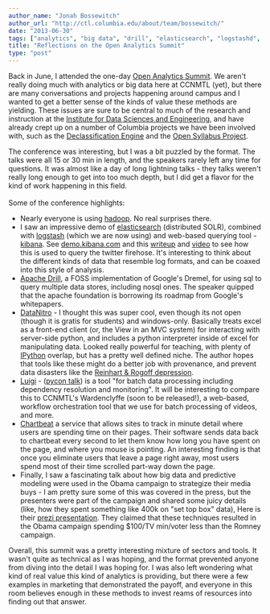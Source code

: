 ```yaml
---
author_name: "Jonah Bossewitch"
author_url: "http://ctl.columbia.edu/about/team/bossewitch/"
date: "2013-06-30"
tags: ["analytics", "big data", "drill", "elasticsearch", "logstashd", "python"]
title: "Reflections on the Open Analytics Summit"
type: "post"
---
```


<p>Back in June, I attended the one-day <a href="http://www.openanalyticssummit.com/">Open Analytics Summit</a>.  We aren't really doing much with analytics or big data here at <span class="caps">CCNMTL </span>(yet), but there are many conversations and projects happening around campus and I wanted to get a better sense of the kinds of value these methods are yielding. These issues are sure to be central to much of the research and instruction at the <a href="http://idse.columbia.edu">Institute for Data Sciences and Engineering</a>, and have already crept up on a number of Columbia projects we have been involved with, such as the <a href="http://www.declassification-engine.org/">Declassification Engine</a> and the <a href="http://opensyllabusproject.org/">Open Syllabus Project</a>.</p>

<!--more-->

<p>The conference was interesting, but I was a bit puzzled by the format. The talks were all 15 or 30 min in length, and the speakers rarely left any time for questions.  It was almost like a day of long lightning talks - they talks weren't really long enough to get into too much depth, but I did get a flavor for the kind of work happening in this field.<br /> <br />Some of the conference highlights: </p>


<ul>
<li>Nearly everyone is using <a href="http://hadoop.apache.org/">hadoop</a>.  No real surprises there.</li>
<li>I saw an impressive demo of <a href="http://www.elasticsearch.org/">elasticsearch</a> (distributed <span class="caps">SOLR</span>), combined with <a href="http://logstash.net/">logstash</a> (which we are now using) and web-based querying tool - <a href="http://kibana.org/">kibana</a>.  See <a href="http://demo.kibana.org">demo.kibana.com</a> and this <a href="http://spredzy.wordpress.com/2013/01/25/powerful-analysis-tool-using-logstash-elasticsearch-kibana/">writeup</a> and <a href="http://www.youtube.com/watch?feature=player_embedded&amp;v=lFGghofKfyM%23">video</a> to see how this is used to query the twitter firehose.  It's interesting to think about the different kinds of data that resemble log formats, and can be coaxed into this style of analysis.</li>
<li><a href="http://incubator.apache.org/drill/">Apache Drill</a>, a <span class="caps">FOSS </span>implementation of Google's Dremel, for using sql to query multiple data stores, including nosql ones. The speaker quipped that the apache foundation is borrowing its roadmap from Google's whitepapers.</li>
<li><a href="https://datanitro.com/">DataNitro</a> - I thought this was super cool, even though its not open (though it is gratis for students) and windows-only.  Basically treats excel as a front-end client (or, the View in an <span class="caps">MVC </span>system) for interacting with server-side python, and includes a python interpreter inside of excel for manipulating data.  Looked really powerful for teaching, with plenty of <a href="http://ipython.org/">IPython</a> overlap, but has a pretty well defined niche. The author hopes that tools like these might do a better job with provenance, and prevent data disasters like the <a href="http://www.nytimes.com/2013/04/19/opinion/krugman-the-excel-depression.html?_r=0">Reinhart &amp; Rogoff depression</a>.</li>
<li><a href="https://github.com/spotify/luigi">Luigi</a> - (<a href="http://vimeo.com/63435580">pycon talk</a>) is a tool  "for batch data processing including dependency resolution and monitoring". It will  be interesting to compare this to <span class="caps">CCNMTL'</span>s Wardenclyffe (soon to be released!), a web-based, workflow orchestration tool that we use for batch processing of videos, and more.</li>
<li><a href="https://chartbeat.com/">Chartbeat</a> a service that allows sites to track in minute detail where users are spending time on their pages. Their software sends data back to chartbeat every second to let them know how long you have spent on the page, and where you mouse is pointing.  An interesting finding is that once you eliminate users that leave a page right away, most users spend most of their time scrolled part-way down the page. </li>
<li>Finally, I saw a fascinating talk about how big data and predictive modeling were used in the Obama campaign to strategize their media buys - I am pretty sure some of this was covered in the press, but the presenters were part of the campaign and shared some juicy details (like, how they spent something like 400k on "set top box" data), Here is their <a href="http://prezi.com/29n_72lxyyh0/how-open-data-and-predictive-modeling-were-used-in-the-2012-obama-campaign/?utm_campaign=share&amp;utm_medium=copy">prezi presentation</a>. They claimed that these techniques resulted in the Obama campaign spending $100/TV min/voter less than the Romney campaign.</li>
</ul>



<p>Overall, this summit was a pretty interesting mixture of sectors and tools. It wasn't quite as technical as I was hoping, and the format prevented anyone from diving into the detail I was hoping for. I was also left wondering what kind of real value this kind of analytics is providing, but there were a few examples in marketing that demonstrated the payoff, and everyone in this room believes enough in these methods to invest reams of resources into finding out that answer. </p>

